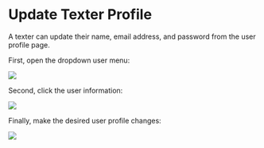 # Update Texter Profile

A texter can update their name, email address, and password from
the user profile page.

First, open the dropdown user menu:

![](https://s3.amazonaws.com/helpscout.net/docs/assets/5d4878eb2c7d3a330e3c1b86/images/5f2c5ed104286342d763e0bd/file-n1F5Xf81gf.png)

Second, click the user information:

![](https://s3.amazonaws.com/helpscout.net/docs/assets/5d4878eb2c7d3a330e3c1b86/images/5f2c5f5004286342d763e0c5/file-Hls1K32t0V.png)

Finally, make the desired user profile changes:

![](https://s3.amazonaws.com/helpscout.net/docs/assets/5d4878eb2c7d3a330e3c1b86/images/5f2c5fa304286342d763e0c9/file-R1gkIzKZLT.png)


 